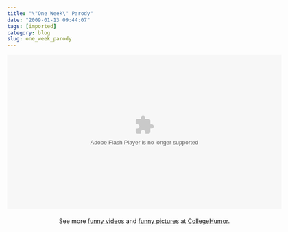 ```yaml
---
title: "\"One Week\" Parody"
date: "2009-01-13 09:44:07"
tags: [imported]
category: blog
slug: one_week_parody
---
```


<object type="application/x-shockwave-flash" data="https://www.collegehumor.com/moogaloop/moogaloop.swf?clip_id=1895871&fullscreen=1" width="640" height="360" ><param name="allowfullscreen" value="true"/><param name="wmode" value="transparent"/><param name="AllowScriptAccess" value="true"/><param name="movie" quality="best" value="https://www.collegehumor.com/moogaloop/moogaloop.swf?clip_id=1895871&fullscreen=1"/><embed src="https://www.collegehumor.com/moogaloop/moogaloop.swf?clip_id=1895871&fullscreen=1" type="application/x-shockwave-flash" wmode="transparent"  width="640" height="360"  allowScriptAccess="always"></embed></object><div style="padding:5px 0; text-align:center; width:640px;">See more <a href="https://www.collegehumor.com/videos">funny videos</a> and <a href="https://www.collegehumor.com/pictures">funny pictures</a> at <a href="https://www.collegehumor.com/">CollegeHumor</a>.</div>
